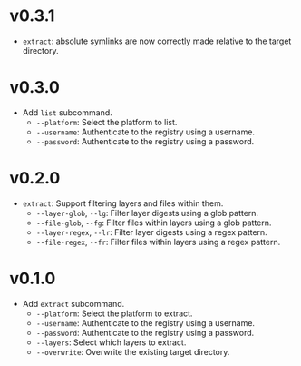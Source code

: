 
# v0.3.1

- `extract`: absolute symlinks are now correctly made relative to the target directory.

# v0.3.0

- Add `list` subcommand.
  - `--platform`: Select the platform to list.
  - `--username`: Authenticate to the registry using a username.
  - `--password`: Authenticate to the registry using a password.

# v0.2.0

- `extract`: Support filtering layers and files within them.
  - `--layer-glob`, `--lg`: Filter layer digests using a glob pattern.
  - `--file-glob`, `--fg`: Filter files within layers using a glob pattern.
  - `--layer-regex`, `--lr`: Filter layer digests using a regex pattern.
  - `--file-regex`, `--fr`: Filter files within layers using a regex pattern.

# v0.1.0

- Add `extract` subcommand.
  - `--platform`: Select the platform to extract.
  - `--username`: Authenticate to the registry using a username.
  - `--password`: Authenticate to the registry using a password.
  - `--layers`: Select which layers to extract.
  - `--overwrite`: Overwrite the existing target directory.
